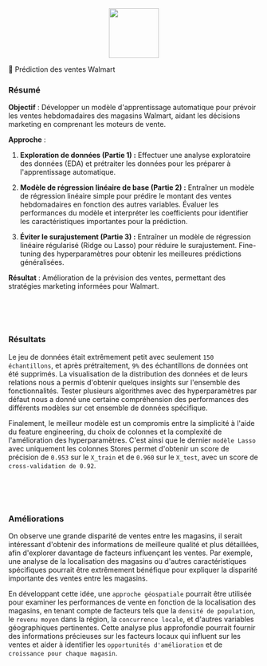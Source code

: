 <div style="text-align: center;">
    <img src="https://upload.wikimedia.org/wikipedia/commons/thumb/c/ca/Walmart_logo.svg/1280px-Walmart_logo.svg.png" height="100px">
</div>


🛒 Prédiction des ventes Walmart

### Résumé

**Objectif** : Développer un modèle d'apprentissage automatique pour prévoir les ventes hebdomadaires des magasins Walmart, aidant les décisions marketing en comprenant les moteurs de vente.

**Approche** : 
1. **Exploration de données (Partie 1) :** Effectuer une analyse exploratoire des données (EDA) et prétraiter les données pour les préparer à l'apprentissage automatique.
   
2. **Modèle de régression linéaire de base (Partie 2) :** Entraîner un modèle de régression linéaire simple pour prédire le montant des ventes hebdomadaires en fonction des autres variables. Évaluer les performances du modèle et interpréter les coefficients pour identifier les caractéristiques importantes pour la prédiction.

3. **Éviter le surajustement (Partie 3) :** Entraîner un modèle de régression linéaire régularisé (Ridge ou Lasso) pour réduire le surajustement. Fine-tuning des hyperparamètres pour obtenir les meilleures prédictions généralisées.

**Résultat** : Amélioration de la prévision des ventes, permettant des stratégies marketing informées pour Walmart.

<br>
<br>
<br>

### Résultats

Le jeu de données était extrêmement petit avec seulement `150 échantillons`, et après prétraitement, `9%` des échantillons de données ont été supprimés. La visualisation de la distribution des données et de leurs relations nous a permis d'obtenir quelques insights sur l'ensemble des fonctionnalités. Tester plusieurs algorithmes avec des hyperparamètres par défaut nous a donné une certaine compréhension des performances des différents modèles sur cet ensemble de données spécifique.

Finalement, le meilleur modèle est un compromis entre la simplicité à l'aide du feature engineering, du choix de colonnes et la complexité de l'amélioration des hyperparamètres. C'est ainsi que le dernier `modèle Lasso` avec uniquement les colonnes Stores permet d'obtenir un score de précision de `0.953` sur le `X_train` et de `0.960` sur le `X_test`, avec un score de `cross-validation de 0.92`.

<br><br>
<br>


### Améliorations

On observe une grande disparité de ventes entre les magasins, il serait intéressant d'obtenir des informations de meilleure qualité et plus détaillées, afin d'explorer davantage de facteurs influençant les ventes. Par exemple, une analyse de la localisation des magasins ou d'autres caractéristiques spécifiques pourrait être extrêmement bénéfique pour expliquer la disparité importante des ventes entre les magasins.

En développant cette idée, une `approche géospatiale` pourrait être utilisée pour examiner les performances de vente en fonction de la localisation des magasins, en tenant compte de facteurs tels que la `densité de population`, le `revenu moyen` dans la région, la `concurrence locale`, et d'autres variables géographiques pertinentes. Cette analyse plus approfondie pourrait fournir des informations précieuses sur les facteurs locaux qui influent sur les ventes et aider à identifier les `opportunités d'amélioration` et de `croissance pour chaque magasin`.
